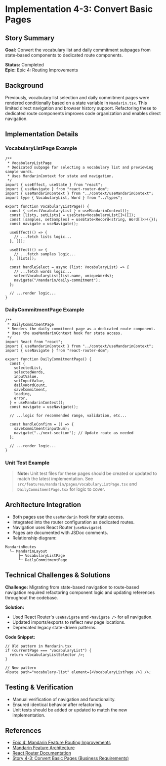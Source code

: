 # Implementation 4-3: Convert Basic Pages

## Story Summary

**Goal:** Convert the vocabulary list and daily commitment subpages from state-based components to dedicated route components.

**Status:** Completed  
**Epic:** Epic 4: Routing Improvements

## Background

Previously, vocabulary list selection and daily commitment pages were rendered conditionally based on a state variable in `Mandarin.tsx`. This limited direct navigation and browser history support. Refactoring these to dedicated route components improves code organization and enables direct navigation.

## Implementation Details

### VocabularyListPage Example

```tsx
/**
 * VocabularyListPage
 * Dedicated subpage for selecting a vocabulary list and previewing sample words.
 * Uses MandarinContext for state and navigation.
 */
import { useEffect, useState } from "react";
import { useNavigate } from "react-router-dom";
import { useMandarinContext } from "../context/useMandarinContext";
import type { VocabularyList, Word } from "../types";

export function VocabularyListPage() {
  const { selectVocabularyList } = useMandarinContext();
  const [lists, setLists] = useState<VocabularyList[]>([]);
  const [samples, setSamples] = useState<Record<string, Word[]>>({});
  const navigate = useNavigate();

  useEffect(() => {
    // ...fetch lists logic...
  }, []);

  useEffect(() => {
    // ...fetch samples logic...
  }, [lists]);

  const handleSelect = async (list: VocabularyList) => {
    // ...fetch words logic...
    selectVocabularyList(list.name, uniqueWords);
    navigate("/mandarin/daily-commitment");
  };

  // ...render logic...
}
```

### DailyCommitmentPage Example

```tsx
/**
 * DailyCommitmentPage
 * Renders the daily commitment page as a dedicated route component.
 * Uses the useMandarinContext hook for state access.
 */
import React from "react";
import { useMandarinContext } from "../context/useMandarinContext";
import { useNavigate } from "react-router-dom";

export function DailyCommitmentPage() {
  const {
    selectedList,
    selectedWords,
    inputValue,
    setInputValue,
    dailyWordCount,
    saveCommitment,
    loading,
    error,
  } = useMandarinContext();
  const navigate = useNavigate();

  // ...logic for recommended range, validation, etc...

  const handleConfirm = () => {
    saveCommitment(inputNum);
    navigate("../next-section"); // Update route as needed
  };

  // ...render logic...
}
```

### Unit Test Example

> **Note:** Unit test files for these pages should be created or updated to match the latest implementation. See `src/features/mandarin/pages/VocabularyListPage.tsx` and `DailyCommitmentPage.tsx` for logic to cover.

## Architecture Integration

- Both pages use the `useMandarin` hook for state access.
- Integrated into the router configuration as dedicated routes.
- Navigation uses React Router (`useNavigate`).
- Pages are documented with JSDoc comments.
- Relationship diagram:

```
MandarinRoutes
  └─ MandarinLayout
      ├─ VocabularyListPage
      └─ DailyCommitmentPage
```

## Technical Challenges & Solutions

**Challenge:** Migrating from state-based navigation to route-based navigation required refactoring component logic and updating references throughout the codebase.

**Solution:**

- Used React Router's `useNavigate` and `<Navigate />` for all navigation.
- Updated imports/exports to reflect new page locations.
- Deprecated legacy state-driven patterns.

**Code Snippet:**

```tsx
// Old pattern in Mandarin.tsx
if (currentPage === "vocabularyList") {
  return <VocabularyListSelector />;
}

// New pattern
<Route path="vocabulary-list" element={<VocabularyListPage />} />;
```

## Testing & Verification

- Manual verification of navigation and functionality.
- Ensured identical behavior after refactoring.
- Unit tests should be added or updated to match the new implementation.

## References

- [Epic 4: Mandarin Feature Routing Improvements](../epic-4-routing-improvements)
- [Mandarin Feature Architecture](../../architecture.md)
- [React Router Documentation](https://reactrouter.com/)
- [Story 4-3: Convert Basic Pages (Business Requirements)](../../business-requirements/epic-4-routing-improvements-template/story-4-3-convert-basic-pages.md)
